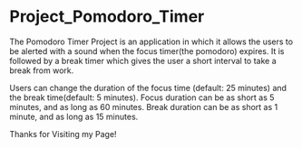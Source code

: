 # Project_Pomodoro_Timer

The Pomodoro Timer Project is an application in which it allows the users to be alerted with a sound when the focus timer(the pomodoro) expires. 
It is followed by a break timer which gives the user a short interval to take a break from work. 

Users can change the duration of the focus time (default: 25 minutes) and the break time(default: 5 minutes). 
Focus duration can be as short as 5 minutes, and as long as 60 minutes. Break duration can be as short as 1 minute, and as long as 15 minutes.

Thanks for Visiting my Page!
